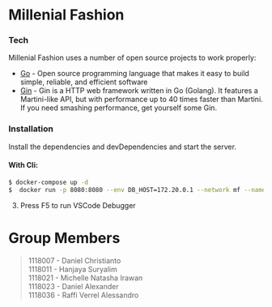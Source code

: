 # Millenial Fashion

### Tech

Millenial Fashion uses a number of open source projects to work properly:

* [Go](https://golang.org) - Open source programming language that makes it easy to build simple, reliable, and efficient software
* [Gin](https://gin-gonic.com/docs/) - Gin is a HTTP web framework written in Go (Golang). It features a Martini-like API, but with performance up to 40 times faster than Martini. If you need smashing performance, get yourself some Gin.

### Installation

Install the dependencies and devDependencies and start the server.

#### With Cli:
```sh
$ docker-compose up -d
$  docker run -p 8080:8080 --env DB_HOST=172.20.0.1 --network mf --name mf_backend b816ab28e8db
```

3. Press F5 to run VSCode Debugger
# Group Members

> 1118007 - Daniel Christianto  
> 1118011 - Hanjaya Suryalim  
> 1118021 - Michelle Natasha Irawan  
> 1118023 - Daniel Alexander  
> 1118036 - Raffi Verrel Alessandro

